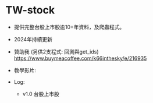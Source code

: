 # TW-stock
+ 提供完整台股上市股逾10+年資料，及爬蟲程式。
+ 2024年持續更新

+ 贊助我 (另供2支程式: 回測與get_ids)
https://www.buymeacoffee.com/k66inthesky/e/216935

+ 教學影片:

+ Log:
  - v1.0 台股上市股
